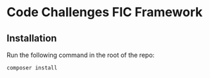 # Code Challenges FIC Framework

## Installation

Run the following command in the root of the repo:

    composer install